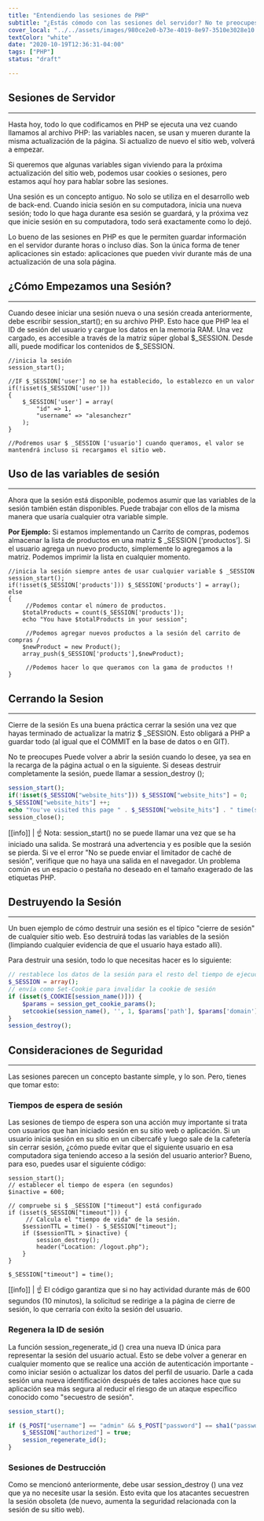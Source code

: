 ```yaml
---
title: "Entendiendo las sesiones de PHP"
subtitle: "¿Estás cómodo con las sesiones del servidor? No te preocupes, después de leer esta lección, serás un maestro en las sesiones de PHP."
cover_local: "../../assets/images/980ce2e0-b73e-4019-8e97-3510e3028e10.jpeg"
textColor: "white"
date: "2020-10-19T12:36:31-04:00"
tags: ["PHP"]
status: "draft"

---
```


## Sesiones de Servidor
***

Hasta hoy, todo lo que codificamos en PHP se ejecuta una vez cuando llamamos al archivo PHP: las variables nacen, se usan y mueren durante la misma actualización de la página. Si actualizo de nuevo el sitio web, volverá a empezar.

Si queremos que algunas variables sigan viviendo para la próxima actualización del sitio web, podemos usar cookies o sesiones, pero estamos aquí hoy para hablar sobre las sesiones.

Una sesión es un concepto antiguo. No solo se utiliza en el desarrollo web de back-end. Cuando inicia sesión en su computadora, inicia una nueva sesión; todo lo que haga durante esa sesión se guardará, y la próxima vez que inicie sesión en su computadora, todo será exactamente como lo dejó.

Lo bueno de las sesiones en PHP es que le permiten guardar información en el servidor durante horas o incluso días. Son la única forma de tener aplicaciones sin estado: aplicaciones que pueden vivir durante más de una actualización de una sola página.

## ¿Cómo Empezamos una Sesión?
***

Cuando desee iniciar una sesión nueva o una sesión creada anteriormente, debe escribir session_start(); en su archivo PHP. Esto hace que PHP lea el ID de sesión del usuario y cargue los datos en la memoria RAM. Una vez cargado, es accesible a través de la matriz súper global $_SESSION. Desde allí, puede modificar los contenidos de $_SESSION.

```php{numberLines: true}
//inicia la sesión
session_start();

//IF $_SESSION['user'] no se ha establecido, lo establezco en un valor
if(!isset($_SESSION['user']))
{
    $_SESSION['user'] = array(
        "id" => 1,
        "username" => "alesanchezr"
    );
}

//Podremos usar $ _SESSION ['usuario'] cuando queramos, el valor se mantendrá incluso si recargamos el sitio web.
```

## Uso de las variables de sesión
***

Ahora que la sesión está disponible, podemos asumir que las variables de la sesión también están disponibles. Puede trabajar con ellos de la misma manera que usaría cualquier otra variable simple.

**Por Ejemplo:**  Si estamos implementando un Carrito de compras, podemos almacenar la lista de productos en una matriz $ _SESSION [‘productos’]. Si el usuario agrega un nuevo producto, simplemente lo agregamos a la matriz. Podemos imprimir la lista en cualquier momento.

```php{numberLines: true}
//inicia la sesión siempre antes de usar cualquier variable $ _SESSION
session_start();
if(!isset($_SESSION['products'])) $_SESSION['products'] = array();
else
{
     //Podemos contar el número de productos. 
    $totalProducts = count($_SESSION['products']);
    echo "You have $totalProducts in your session";

     //Podemos agregar nuevos productos a la sesión del carrito de compras /
    $newProduct = new Product();
    array_push($_SESSION['products'],$newProduct);

     //Podemos hacer lo que queramos con la gama de productos !!
}
```

## Cerrando la Sesion
***


Cierre de la sesión Es una buena práctica cerrar la sesión una vez que hayas terminado de actualizar la matriz $ _SESSION. Esto obligará a PHP a guardar todo (al igual que el COMMIT en la base de datos o en GIT).

No te preocupes Puede volver a abrir la sesión cuando lo desee, ya sea en la recarga de la página actual o en la siguiente. Si deseas destruir completamente la sesión, puede llamar a session_destroy ();

```php
session_start();
if(!isset($_SESSION["website_hits"])) $_SESSION["website_hits"] = 0;
$_SESSION["website_hits"] ++;
echo "You've visited this page " . $_SESSION["website_hits"] . " time(s).";
session_close();
```


[[info]]
| :point_up: Nota: session_start() no se puede llamar una vez que se ha iniciado una salida. Se mostrará una advertencia y es posible que la sesión se pierda. Si ve el error "No se puede enviar el limitador de caché de sesión", verifique que no haya una salida en el navegador. Un problema común es un espacio o pestaña no deseado en el tamaño exagerado de las etiquetas PHP.

## Destruyendo la Sesión
***

Un buen ejemplo de cómo destruir una sesión es el típico "cierre de sesión" de cualquier sitio web. Eso destruirá todas las variables de la sesión (limpiando cualquier evidencia de que el usuario haya estado allí).

Para destruir una sesión, todo lo que necesitas hacer es lo siguiente:

```php
// restablece los datos de la sesión para el resto del tiempo de ejecución
$_SESSION = array();
// envía como Set-Cookie para invalidar la cookie de sesión
if (isset($_COOKIE[session_name()])) { 
    $params = session_get_cookie_params();
    setcookie(session_name(), '', 1, $params['path'], $params['domain'], $params['secure'], isset($params['httponly']));
}
session_destroy();
```

## Consideraciones de Seguridad
***

Las sesiones parecen un concepto bastante simple, y lo son. Pero, tienes que tomar esto:

### Tiempos de espera de sesión

Las sesiones de tiempo de espera son una acción muy importante si trata con usuarios que han iniciado sesión en su sitio web o aplicación. Si un usuario inicia sesión en su sitio en un cibercafé y luego sale de la cafetería sin cerrar sesión, ¿cómo puede evitar que el siguiente usuario en esa computadora siga teniendo acceso a la sesión del usuario anterior? Bueno, para eso, puedes usar el siguiente código:

```php{numberLines: true}
session_start();
// establecer el tiempo de espera (en segundos)
$inactive = 600;

// compruebe si $ _SESSION ["timeout"] está configurado
if (isset($_SESSION["timeout"])) {
     // Calcula el "tiempo de vida" de la sesión.
    $sessionTTL = time() - $_SESSION["timeout"];
    if ($sessionTTL > $inactive) {
        session_destroy();
        header("Location: /logout.php");
    }
}

$_SESSION["timeout"] = time();

```

[[info]]
| :point_up: El código garantiza que si no hay actividad durante más de 600 segundos (10 minutos), la solicitud se redirige a la página de cierre de sesión, lo que cerraría con éxito la sesión del usuario.

### Regenera la ID de sesión

La función session_regenerate_id () crea una nueva ID única para representar la sesión del usuario actual. Esto se debe volver a generar en cualquier momento que se realice una acción de autenticación importante - como iniciar sesión o actualizar los datos del perfil de usuario. Darle a cada sesión una nueva identificación después de tales acciones hace que su aplicación sea más segura al reducir el riesgo de un ataque específico conocido como "secuestro de sesión".

```php
session_start();

if ($_POST["username"] == "admin" && $_POST["password"] == sha1("password")) {
    $_SESSION["authorized"] = true;
    session_regenerate_id();
}
```

### Sesiones de Destrucción

Como se mencionó anteriormente, debe usar session_destroy () una vez que ya no necesite usar la sesión. Esto evita que los atacantes secuestren la sesión obsoleta (de nuevo, aumenta la seguridad relacionada con la sesión de su sitio web).
